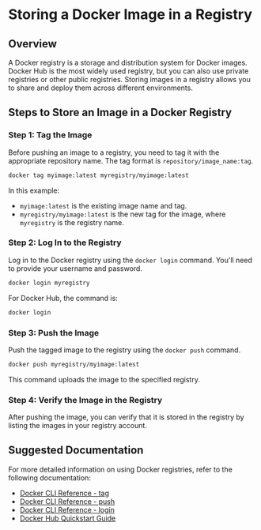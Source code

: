 
# Storing a Docker Image in a Registry

## Overview

A Docker registry is a storage and distribution system for Docker images. Docker Hub is the most widely used registry, but you can also use private registries or other public registries. Storing images in a registry allows you to share and deploy them across different environments.

## Steps to Store an Image in a Docker Registry

### Step 1: Tag the Image

Before pushing an image to a registry, you need to tag it with the appropriate repository name. The tag format is `repository/image_name:tag`.

```bash
docker tag myimage:latest myregistry/myimage:latest
```

In this example:
- `myimage:latest` is the existing image name and tag.
- `myregistry/myimage:latest` is the new tag for the image, where `myregistry` is the registry name.

### Step 2: Log In to the Registry

Log in to the Docker registry using the `docker login` command. You'll need to provide your username and password.

```bash
docker login myregistry
```

For Docker Hub, the command is:

```bash
docker login
```

### Step 3: Push the Image

Push the tagged image to the registry using the `docker push` command.

```bash
docker push myregistry/myimage:latest
```

This command uploads the image to the specified registry.

### Step 4: Verify the Image in the Registry

After pushing the image, you can verify that it is stored in the registry by listing the images in your registry account.

## Suggested Documentation

For more detailed information on using Docker registries, refer to the following documentation:

- [Docker CLI Reference - tag](https://docs.docker.com/engine/reference/commandline/tag/)
- [Docker CLI Reference - push](https://docs.docker.com/engine/reference/commandline/push/)
- [Docker CLI Reference - login](https://docs.docker.com/engine/reference/commandline/login/)
- [Docker Hub Quickstart Guide](https://docs.docker.com/docker-hub/)


